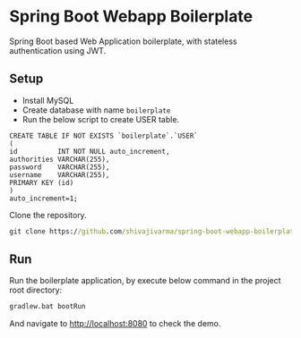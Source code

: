 # Spring Boot Webapp Boilerplate
Spring Boot based Web Application boilerplate, with stateless authentication using JWT.

## Setup

* Install MySQL  
* Create database with name `boilerplate`
* Run the below script to create USER table.
```mysql
CREATE TABLE IF NOT EXISTS `boilerplate`.`USER`
(
id          INT NOT NULL auto_increment,
authorities VARCHAR(255),
password    VARCHAR(255),
username    VARCHAR(255),
PRIMARY KEY (id)
)
auto_increment=1; 
```

Clone the repository.
  ```cmd
  git clone https://github.com/shivajivarma/spring-boot-webapp-boilerplate
  ```

## Run

Run the boilerplate application, by execute below command in the project root directory:

```cmd
gradlew.bat bootRun
```

And navigate to [http://localhost:8080](http://localhost:8080) to check the demo. 

